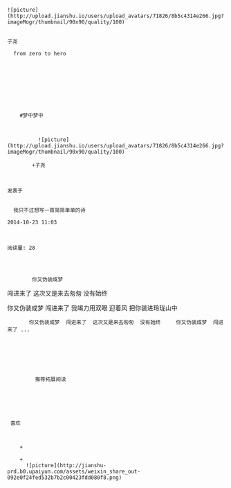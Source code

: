 
    
  
    ![picture](http://upload.jianshu.io/users/upload_avatars/71826/8b5c4314e266.jpg?imageMogr/thumbnail/90x90/quality/100)
    

    子尧
  
      from zero to hero

  
  
    
  


    
      
        #梦中梦中
        
          
            
              ![picture](http://upload.jianshu.io/users/upload_avatars/71826/8b5c4314e266.jpg?imageMogr/thumbnail/90x90/quality/100)
            
            +子尧
        
        
    
    发表于 

    
      我只不过想写一首简简单单的诗

    2014-10-23 11:03

    

    阅读量: 28
  


        
            你又伪装成梦
  闯进来了
  这次又是来去匆匆
  没有始终
  

  你又伪装成梦
  闯进来了
  我竭力用双眼
  迎着风
  把你装进玲珑山中

        
           你又伪装成梦  闯进来了  这次又是来去匆匆  没有始终     你又伪装成梦  闯进来了 ...
      
    
    
      
      
      
          
             推荐拓展阅读
        
      
    
    
      
          
     喜欢

      
      
        +
                  
        +
          ![picture](http://jianshu-prd.b0.upaiyun.com/assets/weixin_share_out-092e0f24fed532b7b2c00423fdd080f8.png)
        
      
    
  



